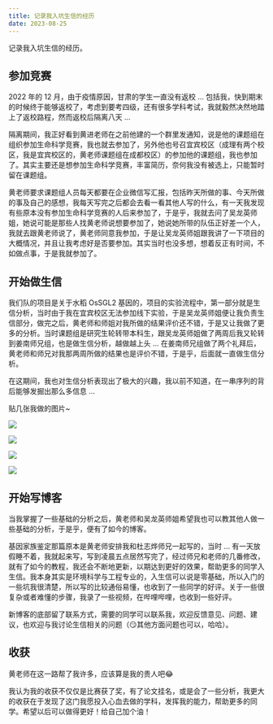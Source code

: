 ```yaml
---
title: 记录我入坑生信的经历
date: 2023-08-25
---
```


记录我入坑生信的经历。

<!--more-->

## 参加竞赛

2022 年的 12 月，由于疫情原因，甘肃的学生一直没有返校 ... 包括我，快到期末的时候终于能够返校了，考虑到要考四级，还有很多学科考试，我就毅然决然地踏上了返校路程，然而返校后隔离八天 ...

隔离期间，我正好看到黄进老师在之前他建的一个群里发通知，说是他的课题组在组织参加生命科学竞赛，我也就去参加了，另外他也号召宜宾校区（成理有两个校区，我是宜宾校区的，黄老师课题组在成都校区）的参加他的课题组，我也参加了。其实主要还是想参加生命科学竞赛，丰富简历，奈何我没有被选上，只能暂时留在课题组。

黄老师要求课题组人员每天都要在企业微信写汇报，包括昨天所做的事、今天所做的事及自己的感想，我每天写完之后都会去看一看其他人写的什么，有一天我发现有些原本没有参加生命科学竞赛的人后来参加了，于是乎，我就去问了吴龙英师姐，她说可能是那些人找黄老师说想要参加了，她说她所带的队伍正好差一个人，我就去跟黄老师说了，黄老师同意我参加，于是让吴龙英师姐跟我讲了一下项目的大概情况，并且让我考虑好是否要参加。其实当时也没多想，想着反正有时间，不如做点事，于是我就参加了。

## 开始做生信

我们队的项目是关于水稻 OsSGL2 基因的，项目的实验流程中，第一部分就是生信分析，当时由于我在宜宾校区无法参加线下实验，于是吴龙英师姐便让我负责生信部分，做完之后，黄老师和师姐对我所做的结果评价还不错，于是又让我做了更多的分析。当时课题组是研究生轮转带本科生，跟吴龙英师姐做了两周后我又轮转到姜南师兄组，也是做生信分析，越做越上头 ... 在姜南师兄组做了两个礼拜后，黄老师和师兄对我那两周所做的结果也是评价不错，于是乎，后面就一直做生信分析。

在这期间，我也对生信分析表现出了极大的兴趣，我以前不知道，在一串序列的背后能够发掘出那么多信息 ...

贴几张我做的图片~

![](https://images.yuanj.top/20230825204439.png)

![](https://images.yuanj.top/20230825204530.png)

![](https://images.yuanj.top/20230825204555.png)

![](https://images.yuanj.top/20230825204628.png)

## 开始写博客

当我掌握了一些基础的分析之后，黄老师和吴龙英师姐希望我也可以教其他人做一些基础的分析，于是乎，便有了如今的博客。

基因家族鉴定那篇原本是黄老师安排我和杜志烨师兄一起写的，当时 ... 有一天放假睡不着，我就起来写，写到凌晨五点居然写完了，经过师兄和老师的几番修改，就有了如今的教程，我还会不断地更新，以期达到更好的效果，帮助更多的同学入生信。我本身其实是环境科学与工程专业的，入生信可以说是零基础，所以入门的一些坑我很清楚，所以写的比较通俗易懂，也收到了一些同学的好评。关于一些很复杂或者难懂的步骤，我录了一些视频，在哔哩哔哩，也收到一些好评。

新博客的底部留了联系方式，需要的同学可以联系我，欢迎反馈意见、问题、建议，也欢迎与我讨论生信相关的问题（😏其他方面问题也可以，哈哈）。

## 收获

黄老师在这一路帮了我许多，应该算是我的贵人吧😂

我认为我的收获不仅仅是比赛获了奖，有了论文挂名，或是会了一些分析，我更大的收获在于发现了这门我愿投入心血去做的学科，发挥我的能力，帮助更多的同学。希望以后可以做得更好！给自己加个油！